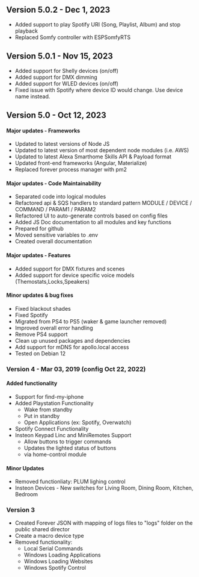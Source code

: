 ## Version 5.0.2  -  Dec 1, 2023
- Added support to play Spotify URI (Song, Playlist, Album) and stop playback
- Replaced Somfy controller with ESPSomfyRTS

## Version 5.0.1  -  Nov 15, 2023
- Added support for Shelly devices (on/off)
- Added support for DMX dimming
- Added support for WLED devices (on/off)
- Fixed issue with Spotify where device ID would change. Use device name instead.

## Version 5.0  -  Oct 12, 2023

#### Major updates - Frameworks
- Updated to latest versions of Node JS 
- Updated to latest version of most dependent node modules (i.e. AWS)
- Updated to latest Alexa Smarthome Skills API & Payload format
- Updated front-end frameworks (Angular, Materialize)
- Replaced forever process manager with pm2

#### Major updates - Code Maintainability 
- Separated code into logical modules
- Refactored api & SQS handlers to standard pattern MODULE / DEVICE / COMMAND / PARAM1 / PARAM2
- Refactored UI to auto-generate controls based on config files
- Added JS Doc documentation to all modules and key functions
- Prepared for github
- Moved sensitive variables to .env
- Created overall documentation

#### Major updates - Features
- Added support for DMX fixtures and scenes
- Added support for device specific voice models (Themostats,Locks,Speakers)

#### Minor updates & bug fixes
- Fixed blackout shades
- Fixed Spotify
- Migrated from PS4 to PS5 (waker & game launcher removed)
- Improved overall error handling
- Remove PS4 support
- Clean up unused packages and dependencies
- Add support for mDNS for apollo.local access	
- Tested on Debian 12


### Version 4  -  Mar 03, 2019 (config Oct 22, 2022)

#### Added functionality
- Support for find-my-iphone
- Added Playstation Functionality
  - Wake from standby
  - Put in standby
  - Open Applications (ex: Spotify, Overwatch)
- Spotify Connect Functionality
- Insteon Keypad Linc and MiniRemotes Support
  - Allow buttons to trigger commands
  - Updates the lighted status of buttons
  - via home-control module


#### Minor Updates

- Removed functionliaty: PLUM lighing control
- Insteon Devices - New switches for Living Room, Dining Room, Kitchen, Bedroom



### Version 3

- Created Forever JSON with mapping of logs files to "logs" folder on the public shared director
- Create a macro device type
- Removed functionality:
  - Local Serial Commands
  - Windows Loading Applications
  - Windows Loading Websites
  - Windows Spotify Control